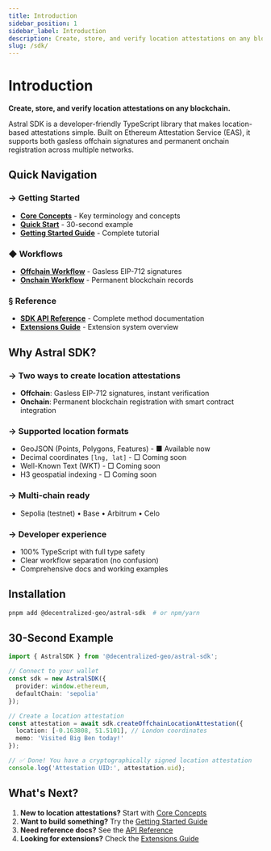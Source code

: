 ```yaml
---
title: Introduction
sidebar_position: 1
sidebar_label: Introduction
description: Create, store, and verify location attestations on any blockchain
slug: /sdk/
---
```


# Introduction

**Create, store, and verify location attestations on any blockchain.**

Astral SDK is a developer-friendly TypeScript library that makes location-based attestations simple. Built on Ethereum Attestation Service (EAS), it supports both gasless offchain signatures and permanent onchain registration across multiple networks.

## Quick Navigation

### → Getting Started
- **[Core Concepts](/sdk/core-concepts)** - Key terminology and concepts
- **[Quick Start](/sdk/quick-start)** - 30-second example
- **[Getting Started Guide](/sdk/guides/getting-started)** - Complete tutorial

### ◆ Workflows
- **[Offchain Workflow](/sdk/guides/offchain-workflow)** - Gasless EIP-712 signatures
- **[Onchain Workflow](/sdk/guides/onchain-workflow)** - Permanent blockchain records

### § Reference
- **[SDK API Reference](/sdk/api)** - Complete method documentation
- **[Extensions Guide](/sdk/extensions)** - Extension system overview

## Why Astral SDK?

### → Two ways to create location attestations
- **Offchain**: Gasless EIP-712 signatures, instant verification
- **Onchain**: Permanent blockchain registration with smart contract integration

### → Supported location formats
- GeoJSON (Points, Polygons, Features) - ■ Available now
- Decimal coordinates `[lng, lat]` - □ Coming soon
- Well-Known Text (WKT) - □ Coming soon
- H3 geospatial indexing - □ Coming soon

### → Multi-chain ready
- Sepolia (testnet) • Base • Arbitrum • Celo

### → Developer experience
- 100% TypeScript with full type safety
- Clear workflow separation (no confusion)
- Comprehensive docs and working examples

## Installation

```bash
pnpm add @decentralized-geo/astral-sdk  # or npm/yarn
```

## 30-Second Example

```typescript
import { AstralSDK } from '@decentralized-geo/astral-sdk';

// Connect to your wallet
const sdk = new AstralSDK({ 
  provider: window.ethereum,
  defaultChain: 'sepolia' 
});

// Create a location attestation
const attestation = await sdk.createOffchainLocationAttestation({
  location: [-0.163808, 51.5101], // London coordinates
  memo: 'Visited Big Ben today!'
});

// ✅ Done! You have a cryptographically signed location attestation
console.log('Attestation UID:', attestation.uid);
```

## What's Next?

1. **New to location attestations?** Start with [Core Concepts](/core-concepts)
2. **Want to build something?** Try the [Getting Started Guide](/sdk/guides/getting-started)
3. **Need reference docs?** See the [API Reference](/sdk/api)
4. **Looking for extensions?** Check the [Extensions Guide](/sdk/extensions)
